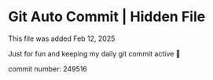 # Git Auto Commit | Hidden File

This file was added Feb 12, 2025

Just for fun and keeping my daily git commit active 🤪

commit number: 249516
